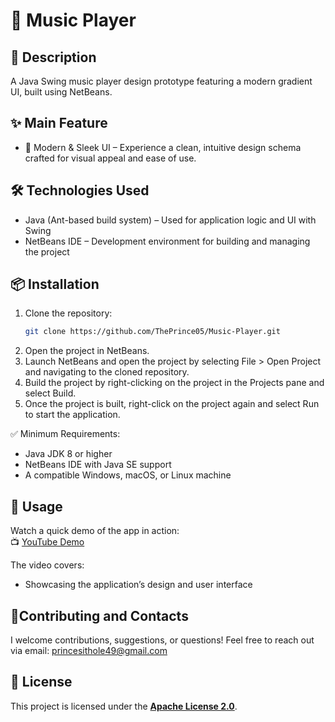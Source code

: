 # 💬 Music Player

## 📄 Description

A Java Swing music player design prototype featuring a modern gradient UI, built using NetBeans.

## ✨ Main Feature
-	🎨 Modern & Sleek UI – Experience a clean, intuitive design schema crafted for visual appeal and ease of use.


## 🛠️ Technologies Used
-	 Java (Ant-based build system) – Used for application logic and UI with Swing
-	NetBeans IDE – Development environment for building and managing the project

## 📦 Installation
1. 	Clone the repository:
  	 ```bash
    git clone https://github.com/ThePrince05/Music-Player.git
2.	Open the project in NetBeans.
3. 	Launch NetBeans and open the project by selecting File > Open Project and navigating to the cloned repository.
4.	Build the project by right-clicking on the project in the Projects pane and select Build.
5. Once the project is built, right-click on the project again and select Run to start the application.

✅ Minimum Requirements:
-	Java JDK 8 or higher
-	NetBeans IDE with Java SE support
-	A compatible Windows, macOS, or Linux machine	

## 🧪 Usage
Watch a quick demo of the app in action:  
📺 [YouTube Demo](https://youtu.be/TrmOYI4Wi40)

The video covers:
- Showcasing the application’s design and user interface

## 🤝Contributing and Contacts
I welcome contributions, suggestions, or questions!
Feel free to reach out via email: princesithole49@gmail.com

## 📝 License
This project is licensed under the **[Apache License 2.0](LICENSE)**.
